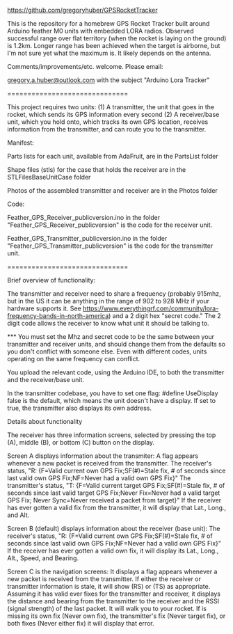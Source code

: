 https://github.com/gregoryhuber/GPSRocketTracker

This is the repository for a homebrew GPS Rocket Tracker built around Arduino feather M0 units with embedded LORA radios. Observed successful range over flat territory (when the rocket is laying on the ground) is 1.2km. Longer range has been achieved when the target is airborne, but I'm not sure yet what the maximum is. It likely depends on the antenna.

Comments/improvements/etc. welcome. Please email:

gregory.a.huber@outlook.com with the subject "Arduino Lora Tracker"

==============================

This project requires two units:
(1) A transmitter, the unit that goes in the rocket, which sends its GPS information every second
(2) A receiver/base unit, which you hold onto, which tracks its own GPS location, receives information from the transmitter, and can route you to the transmitter.

Manifest:

Parts lists for each unit, available from AdaFruit, are in the PartsList folder

Shape files (stls) for the case that holds the receiver are in the STLFilesBaseUnitCase folder

Photos of the assembled transmitter and receiver are in the Photos folder

Code: 

Feather_GPS_Receiver_publicversion.ino in the folder "Feather_GPS_Receiver_publicversion" is the code for the receiver unit.

Feather_GPS_Transmitter_publicversion.ino in the folder "Feather_GPS_Transmitter_publicversion" is the code for the transmitter unit.

==============================

Brief overview of functionality:

The transmitter and receiver need to share a frequency (probably 915mhz, but in the US it can be anything in the range of 902 to 928 MHz if your hardware supports it. See https://www.everythingrf.com/community/lora-frequency-bands-in-north-america) and a 2 digit hex "secret code." The 2 digit code allows the receiver to know what unit it should be talking to.

*** You must set the Mhz and secret code to be the same between your transmitter and receiver units, and should change them from the defaults so you don't conflict with someone else. Even with different codes, units operating on the same frequency can conflict.

You upload the relevant code, using the Arduino IDE, to both the transmitter and the receiver/base unit. 

In the transmitter codebase, you have to set one flag:
#define UseDisplay false
is the default, which means the unit doesn't have a display. If set to true, the transmitter also displays its own address.

Details about functionality

The receiver has three information screens, selected by pressing the top (A), middle (B), or bottom (C) button on the display.

Screen A displays information about the transmiter:
A <Pk> flag appears whenever a new packet is received from the transmitter.
The receiver's status, "R: {F=Valid current own GPS Fix;SF(#)=Stale fix, # of seconds since last valid own GPS Fix;NF=Never had a valid own GPS Fix}"
The transmitter's status, "T: {F=Valid current target GPS Fix;SF(#)=Stale fix, # of seconds since last valid target GPS Fix;Never Fix=Never had a valid target GPS Fix; Never Sync=Never received a packet from target}"
If the receiver has ever gotten a valid fix from the transmitter, it will display that Lat., Long., and Alt.

Screen B (default) displays information about the receiver (base unit):
The receiver's status, "R: {F=Valid current own GPS Fix;SF(#)=Stale fix, # of seconds since last valid own GPS Fix;NF=Never had a valid own GPS Fix}"
If the receiver has ever gotten a valid own fix, it will display its Lat., Long., Alt., Speed, and Bearing.

Screen C is the navigation screens:
It displays a <Pk> flag appears whenever a new packet is received from the transmitter.
If either the receiver or transmitter information is stale, it will show (RS) or (TS) as appropriate.
Assuming it has valid ever fixes for the transmitter and receiver, it displays the distance and bearing from the transmitter to the receiver and the RSSI (signal strength) of the last packet. It will walk you to your rocket.
If is missing its own fix (Never own fix), the transmitter's fix (Never target fix), or both fixes (Never either fix) it will display that error.
